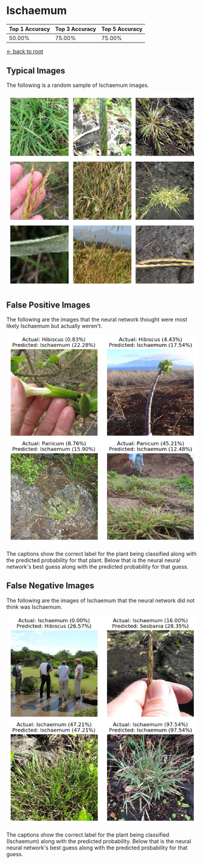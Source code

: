 
# Ischaemum

| Top 1 Accuracy | Top 3 Accuracy | Top 5 Accuracy | 
| --- | --- | --- |
| 50.00% | 75.00% | 75.00% | 

[← back to root](https://github.com/HACC2018/ohia.ai#results)

## Typical Images
The following is a random sample of Ischaemum images.
<p align="center"> <img src="../../../figures/typical/Ischaemum.png?raw=true"> </p>

## False Positive Images
The following are the images that the neural network thought were most likely Ischaemum but actually weren't.  
<p align="center"> <img src="../../../figures/false_positives/Ischaemum.png?raw=true"> </p>
The captions show the correct label for the plant being classified along with the predicted probability for that plant.  Below that is the neural neural network's best guess along with the predicted probability for that guess.

## False Negative Images
The following are the images of Ischaemum that the neural network did not think was Ischaemum.  
<p align="center"> <img src="../../../figures/false_negatives/Ischaemum.png?raw=true"> </p>
The captions show the correct label for the plant being classified (Ischaemum) along with the predicted probability.  Below that is the neural neural network's best guess along with the predicted probability for that guess.
